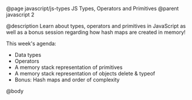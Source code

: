 @page javascript/js-types JS Types, Operators and Primitives
@parent javascript 2

@description Learn about types, operators and primitives in JavaScript as well as a bonus session regarding how hash maps are created in memory!

This week's agenda:

- Data types
- Operators
- A memory stack representation of primitives
- A memory stack representation of objects
delete & typeof
- Bonus: Hash maps and order of complexity

@body
